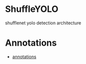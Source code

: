 # ShuffleYOLO
shufflenet yolo detection architecture
# Annotations
  * [annotations](https://github.com/lpj0822/auto_sample_mark)